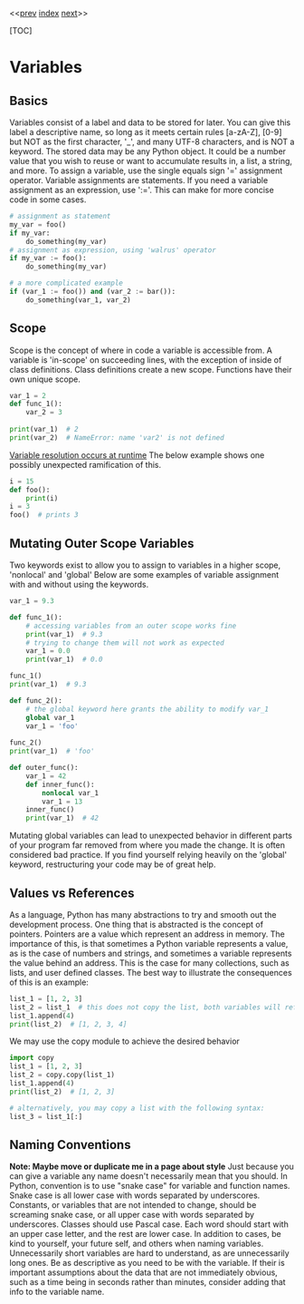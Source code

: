 <<[prev]({{int_programming_overview}}) [index]({{int_index}}) [next]({{int_first_projects}})>>

[TOC]

# Variables
## Basics

Variables consist of a label and data to be stored for later.
You can give this label a descriptive name, so long as it meets certain rules [a-zA-Z], [0-9] but NOT as the first character, '_', and many UTF-8 characters, and is NOT a keyword.
The stored data may be any Python object. It could be a number value that you wish to reuse or want to accumulate results in, a list, a string, and more.
To assign a variable, use the single equals sign '=' assignment operator.
Variable assignments are statements. If you need a variable assignment as an expression, use ':='.
This can make for more concise code in some cases.

```py
# assignment as statement
my_var = foo()
if my_var:
    do_something(my_var)
# assignment as expression, using 'walrus' operator
if my_var := foo():
    do_something(my_var)

# a more complicated example
if (var_1 := foo()) and (var_2 := bar()):
    do_something(var_1, var_2)
```

## Scope
Scope is the concept of where in code a variable is accessible from.
A variable is 'in-scope' on succeeding lines, with the exception of inside of class definitions.
Class definitions create a new scope.
Functions have their own unique scope.

```py
var_1 = 2
def func_1():
	var_2 = 3
	
print(var_1)  # 2
print(var_2)  # NameError: name 'var2' is not defined
```

[Variable resolution occurs at runtime](https://docs.python.org/3/reference/executionmodel.html?highlight=variable%20scope#interaction-with-dynamic-features)
The below example shows one possibly unexpected ramification of this.
```py
i = 15
def foo():
    print(i)
i = 3
foo()  # prints 3
```

## Mutating Outer Scope Variables

Two keywords exist to allow you to assign to variables in a higher scope, 'nonlocal' and 'global'
Below are some examples of variable assignment with and without using the keywords.

```py
var_1 = 9.3

def func_1():
	# accessing variables from an outer scope works fine
	print(var_1)  # 9.3
	# trying to change them will not work as expected
	var_1 = 0.0
	print(var_1)  # 0.0

func_1()
print(var_1)  # 9.3

def func_2():
	# the global keyword here grants the ability to modify var_1
	global var_1
	var_1 = 'foo'
	
func_2()
print(var_1)  # 'foo'
```

```py
def outer_func():
	var_1 = 42
	def inner_func():
		nonlocal var_1
		var_1 = 13
	inner_func()
	print(var_1)  # 42
```

Mutating global variables can lead to unexpected behavior in different parts of your program far removed from where you made the change.
It is often considered bad practice.
If you find yourself relying heavily on the 'global' keyword, restructuring your code may be of great help.

## Values vs References
As a language, Python has many abstractions to try and smooth out the development process.
One thing that is abstracted is the concept of pointers.
Pointers are a value which represent an address in memory.
The importance of this, is that sometimes a Python variable represents a value, as is the case of numbers and strings, and sometimes a variable represents the value behind an address.
This is the case for many collections, such as lists, and user defined classes.
The best way to illustrate the consequences of this is an example:
```py
list_1 = [1, 2, 3]
list_2 = list_1  # this does not copy the list, both variables will reference the same list
list_1.append(4)
print(list_2)  # [1, 2, 3, 4]
```
We may use the copy module to achieve the desired behavior
```py
import copy
list_1 = [1, 2, 3]
list_2 = copy.copy(list_1)
list_1.append(4)
print(list_2)  # [1, 2, 3]

# alternatively, you may copy a list with the following syntax:
list_3 = list_1[:]
```

## Naming Conventions
**Note: Maybe move or duplicate me in a page about style**
Just because you can give a variable any name doesn't necessarily mean that you should.
In Python, convention is to use "snake case" for variable and function names.
Snake case is all lower case with words separated by underscores.
Constants, or variables that are not intended to change, should be screaming snake case, or all upper case with words separated by underscores.
Classes should use Pascal case. Each word should start with an upper case letter, and the rest are lower case.
In addition to cases, be kind to yourself, your future self, and others when naming variables.
Unnecessarily short variables are hard to understand, as are unnecessarily long ones.
Be as descriptive as you need to be with the variable.
If their is important assumptions about the data that are not immediately obvious, such as a time being in seconds rather than minutes, consider adding that info to the variable name.